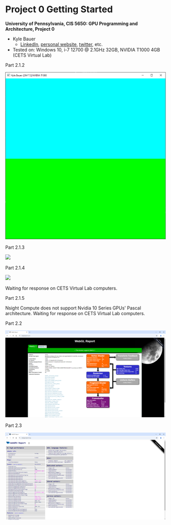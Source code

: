 Project 0 Getting Started
====================

**University of Pennsylvania, CIS 5650: GPU Programming and Architecture, Project 0**

* Kyle Bauer
  * [LinkedIn](https://www.linkedin.com/in/kyle-bauer-75bb25171/), [personal website](), [twitter](https://x.com/KyleBauer414346), etc.
* Tested on: Windows 10, i-7 12700 @ 2.1GHz 32GB, NVIDIA T1000 4GB (CETS Virtual Lab)

Part 2.1.2

![](images/2-1-2.png)

Part 2.1.3

![](images/2-1-3)

Part 2.1.4

![](images/2-1-4)

Waiting for response on CETS Virtual Lab computers.

Part 2.1.5

Nsight Compute does not support Nvidia 10 Series GPUs' Pascal architecture. Waiting for response on CETS Virtual Lab computers.

Part 2.2

![](images/2-2.png)

Part 2.3

![](images/2-3.png)
